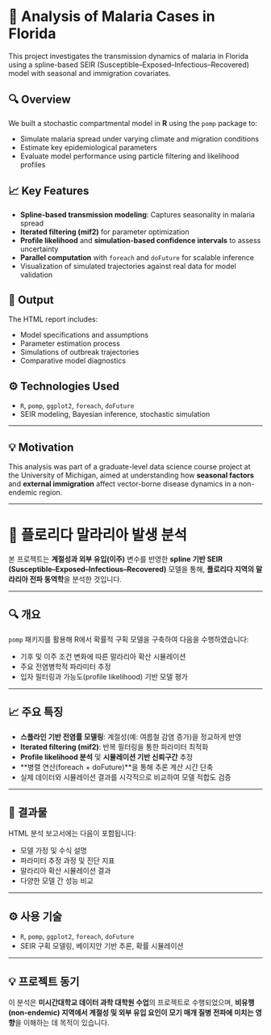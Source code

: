 # 🦟 Analysis of Malaria Cases in Florida

This project investigates the transmission dynamics of malaria in Florida using a spline-based SEIR (Susceptible–Exposed–Infectious–Recovered) model with seasonal and immigration covariates.

## 🔍 Overview
We built a stochastic compartmental model in **R** using the `pomp` package to:
- Simulate malaria spread under varying climate and migration conditions
- Estimate key epidemiological parameters
- Evaluate model performance using particle filtering and likelihood profiles

## 📈 Key Features
- **Spline-based transmission modeling**: Captures seasonality in malaria spread  
- **Iterated filtering (mif2)** for parameter optimization  
- **Profile likelihood** and **simulation-based confidence intervals** to assess uncertainty  
- **Parallel computation** with `foreach` and `doFuture` for scalable inference  
- Visualization of simulated trajectories against real data for model validation

## 📁 Output
The HTML report includes:
- Model specifications and assumptions  
- Parameter estimation process  
- Simulations of outbreak trajectories  
- Comparative model diagnostics

## ⚙️ Technologies Used
- `R`, `pomp`, `ggplot2`, `foreach`, `doFuture`  
- SEIR modeling, Bayesian inference, stochastic simulation

---

## 💡 Motivation
This analysis was part of a graduate-level data science course project at the University of Michigan, aimed at understanding how **seasonal factors** and **external immigration** affect vector-borne disease dynamics in a non-endemic region.

---

# 🦟 플로리다 말라리아 발생 분석

본 프로젝트는 **계절성과 외부 유입(이주)** 변수를 반영한 **spline 기반 SEIR (Susceptible–Exposed–Infectious–Recovered)** 모델을 통해, **플로리다 지역의 말라리아 전파 동역학**을 분석한 것입니다.

---

## 🔍 개요

`pomp` 패키지를 활용해 R에서 확률적 구획 모델을 구축하여 다음을 수행하였습니다:

- 기후 및 이주 조건 변화에 따른 말라리아 확산 시뮬레이션  
- 주요 전염병학적 파라미터 추정  
- 입자 필터링과 가능도(profile likelihood) 기반 모델 평가  

---

## 📈 주요 특징

- **스플라인 기반 전염률 모델링**: 계절성(예: 여름철 감염 증가)을 정교하게 반영  
- **Iterated filtering (mif2)**: 반복 필터링을 통한 파라미터 최적화  
- **Profile likelihood 분석** 및 **시뮬레이션 기반 신뢰구간** 추정  
- **병렬 연산(foreach + doFuture)**을 통해 추론 계산 시간 단축  
- 실제 데이터와 시뮬레이션 결과를 시각적으로 비교하여 모델 적합도 검증  

---

## 📁 결과물

HTML 분석 보고서에는 다음이 포함됩니다:

- 모델 가정 및 수식 설명  
- 파라미터 추정 과정 및 진단 지표  
- 말라리아 확산 시뮬레이션 결과  
- 다양한 모델 간 성능 비교  

---

## ⚙️ 사용 기술

- `R`, `pomp`, `ggplot2`, `foreach`, `doFuture`  
- SEIR 구획 모델링, 베이지안 기반 추론, 확률 시뮬레이션  

---

## 💡 프로젝트 동기

이 분석은 **미시간대학교 데이터 과학 대학원 수업**의 프로젝트로 수행되었으며, **비유행(non-endemic) 지역에서 계절성 및 외부 유입 요인이 모기 매개 질병 전파에 미치는 영향**을 이해하는 데 목적이 있습니다.

